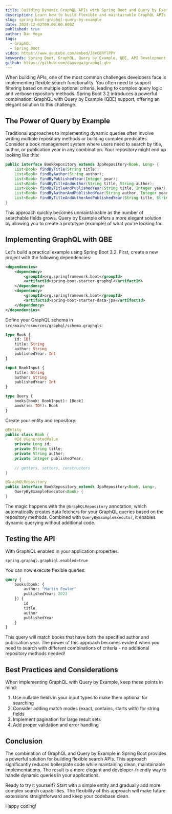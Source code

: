 ```yaml
---
title: Building Dynamic GraphQL APIs with Spring Boot and Query by Example
description: Learn how to build flexible and maintainable GraphQL APIs using Spring Boot's Query by Example support, reducing boilerplate code while enabling powerful search capabilities.
slug: spring-boot-graphql-query-by-example
date: 2024-12-02T09:00:00.000Z
published: true
author: Dan Vega
tags:
  - GraphQL
  - Spring Boot
video: https://www.youtube.com/embed/J8vC8RflPPY
keywords: Spring Boot, GraphQL, Query by Example, QBE, API Development, Java, Spring Data JPA, Dynamic Queries, Spring for GraphQL
github: https://github.com/danvega/graphql-qbe
---
```


When building APIs, one of the most common challenges developers face is implementing flexible search functionality. You often need to support filtering based on multiple optional criteria, leading to complex query logic and verbose repository methods. Spring Boot 3.2 introduces a powerful combination: GraphQL with Query by Example (QBE) support, offering an elegant solution to this challenge.

## The Power of Query by Example

Traditional approaches to implementing dynamic queries often involve writing multiple repository methods or building complex predicates. Consider a book management system where users need to search by title, author, or publication year in any combination. Your repository might end up looking like this:

```java
public interface BookRepository extends JpaRepository<Book, Long> {
    List<Book> findByTitle(String title);
    List<Book> findByAuthor(String author);
    List<Book> findByPublishedYear(Integer year);
    List<Book> findByTitleAndAuthor(String title, String author);
    List<Book> findByTitleAndPublishedYear(String title, Integer year);
    List<Book> findByAuthorAndPublishedYear(String author, Integer year);
    List<Book> findByTitleAndAuthorAndPublishedYear(String title, String author, Integer year);
}
```

This approach quickly becomes unmaintainable as the number of searchable fields grows. Query by Example offers a more elegant solution by allowing you to create a prototype (example) of what you're looking for.

## Implementing GraphQL with QBE

Let's build a practical example using Spring Boot 3.2. First, create a new project with the following dependencies:

```xml
<dependencies>
    <dependency>
        <groupId>org.springframework.boot</groupId>
        <artifactId>spring-boot-starter-graphql</artifactId>
    </dependency>
    <dependency>
        <groupId>org.springframework.boot</groupId>
        <artifactId>spring-boot-starter-data-jpa</artifactId>
    </dependency>
</dependencies>
```

Define your GraphQL schema in `src/main/resources/graphql/schema.graphqls`:

```graphql
type Book {
    id: ID!
    title: String
    author: String
    publishedYear: Int
}

input BookInput {
    title: String
    author: String
    publishedYear: Int
}

type Query {
    books(book: BookInput): [Book]
    book(id: ID!): Book
}
```

Create your entity and repository:

```java
@Entity
public class Book {
    @Id @GeneratedValue
    private Long id;
    private String title;
    private String author;
    private Integer publishedYear;
    
    // getters, setters, constructors
}

@GraphQLRepository
public interface BookRepository extends JpaRepository<Book, Long>, 
    QueryByExampleExecutor<Book> {
}
```

The magic happens with the `@GraphQLRepository` annotation, which automatically creates data fetchers for your GraphQL queries based on the repository methods. Combined with `QueryByExampleExecutor`, it enables dynamic querying without additional code.

## Testing the API

With GraphiQL enabled in your application.properties:

```properties
spring.graphql.graphiql.enabled=true
```

You can now execute flexible queries:

```graphql
query {
    books(book: {
        author: "Martin Fowler"
        publishedYear: 2023
    }) {
        id
        title
        author
        publishedYear
    }
}
```

This query will match books that have both the specified author and publication year. The power of this approach becomes evident when you need to search with different combinations of criteria - no additional repository methods needed!

## Best Practices and Considerations

When implementing GraphQL with Query by Example, keep these points in mind:

1. Use nullable fields in your input types to make them optional for searching
2. Consider adding match modes (exact, contains, starts with) for string fields
3. Implement pagination for large result sets
4. Add proper validation and error handling

## Conclusion

The combination of GraphQL and Query by Example in Spring Boot provides a powerful solution for building flexible search APIs. This approach significantly reduces boilerplate code while maintaining clean, maintainable implementations. The result is a more elegant and developer-friendly way to handle dynamic queries in your applications.

Ready to try it yourself? Start with a simple entity and gradually add more complex search capabilities. The flexibility of this approach will make future extensions straightforward and keep your codebase clean.

Happy coding!